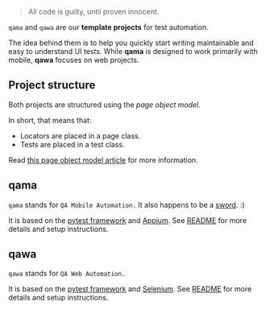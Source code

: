 > All code is guilty, until proven innocent.

`qama` and `qawa` are our **template projects** for test automation.

The idea behind them is to help you quickly start writing maintainable and easy to understand UI tests.
While **qama** is designed to work primarily with mobile, **qawa** focuses on web projects.


## Project structure

Both projects are structured using the _page object model_.

In short, that means that:

- Locators are placed in a page class.
- Tests are placed in a test class.

Read [this page object model article](https://martinfowler.com/bliki/PageObject.html) for more information.


## qama

`qama` stands for `QA Mobile Automation.`
It also happens to be a [sword](https://en.wikipedia.org/wiki/Qama). :)

It is based on the [pytest framework](https://docs.pytest.org/en/7.1.x/index.html) and [Appium](https://appium.io). 
See [README](https://github.com/infinum/qama#readme) for more details and setup instructions.


## qawa

`qawa` stands for `QA Web Automation.`

It is based on the [pytest framework](https://docs.pytest.org/en/7.1.x/index.html) and [Selenium](https://www.selenium.dev). 
See [README](https://github.com/infinum/qawa#readme) for more details and setup instructions.
